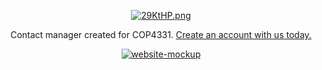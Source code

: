 
<p align="center"><a href="https://freeimage.host/"><img src="https://iili.io/29KtHP.png" alt="29KtHP.png" border="0"></a></p>
<p align = "center">Contact manager created for COP4331. <a href = "http://cop4331-29.com">Create an account with us today.</a></p>
<p align="center"><a href="https://ibb.co/tDsFqXM"><img src="https://i.ibb.co/cQFV6Lc/website-mockup.png" alt="website-mockup" border="0"></a></p>
